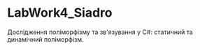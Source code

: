 # LabWork4_Siadro
 Дослідження поліморфізму та зв'язування у C#: статичний та динамічний поліморфізм.

